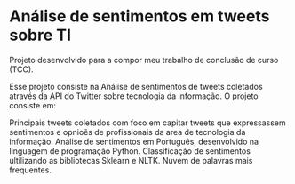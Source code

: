 # Análise de sentimentos em tweets sobre TI 
Projeto desenvolvido para a compor meu trabalho de conclusão de curso (TCC).  

Esse projeto consiste na Análise de sentimentos de tweets coletados através da API do Twitter sobre tecnologia da informação. O projeto consiste em:

Principais tweets coletados com foco em capitar tweets que expressassem sentimentos e opnioẽs de profissionais da area de tecnologia da informação.
Análise de sentimentos em Português, desenvolvido na linguagem de programação Python. 
Classificação de sentimentos ultilizando as bibliotecas Sklearn e NLTK.
Nuvem de palavras mais frequentes.
